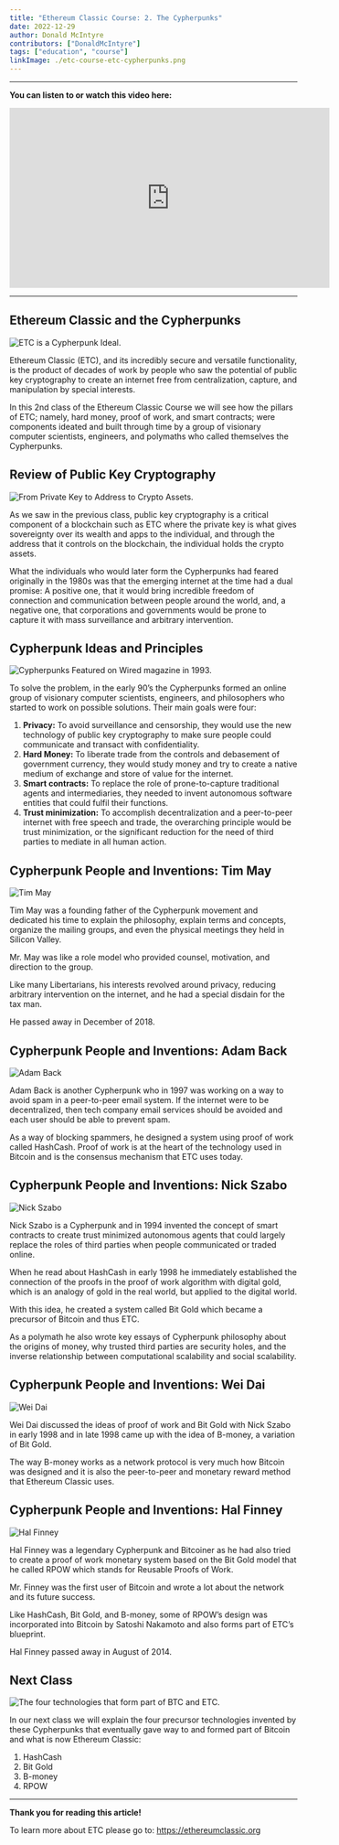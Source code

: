 ```yaml
---
title: "Ethereum Classic Course: 2. The Cypherpunks"
date: 2022-12-29
author: Donald McIntyre
contributors: ["DonaldMcIntyre"]
tags: ["education", "course"]
linkImage: ./etc-course-etc-cypherpunks.png
---
```


---
**You can listen to or watch this video here:**

<iframe width="560" height="315" src="https://www.youtube.com/embed/EV0cGsUnaYE" title="YouTube video player" frameborder="0" allow="accelerometer; autoplay; clipboard-write; encrypted-media; gyroscope; picture-in-picture" allowfullscreen></iframe>

---

## Ethereum Classic and the Cypherpunks

![ETC is a Cypherpunk Ideal.](./etc-course-etc-cypherpunks.png)

Ethereum Classic (ETC), and its incredibly secure and versatile functionality, is the product of decades of work by people who saw the potential of public key cryptography to create an internet free from centralization, capture, and manipulation by special interests.

In this 2nd class of the Ethereum Classic Course we will see how the pillars of ETC; namely, hard money, proof of work, and smart contracts; were components ideated and built through time by a group of visionary computer scientists, engineers, and polymaths who called themselves the Cypherpunks.

## Review of Public Key Cryptography

![From Private Key to Address to Crypto Assets.](./etc-course-pub-key-review.png)

As we saw in the previous class, public key cryptography is a critical component of a blockchain such as ETC where the private key is what gives sovereignty over its wealth and apps to the individual, and through the address that it controls on the blockchain, the individual holds the crypto assets.

What the individuals who would later form the Cypherpunks had feared originally in the 1980s was that the emerging internet at the time had a dual promise: A positive one, that it would bring incredible freedom of connection and communication between people around the world, and, a negative one, that corporations and governments would be prone to capture it with mass surveillance and arbitrary intervention.

## Cypherpunk Ideas and Principles

![Cypherpunks Featured on Wired magazine in 1993.](./etc-course-cypherpunks-wired.png)

To solve the problem, in the early 90’s the Cypherpunks formed an online group of visionary computer scientists, engineers, and philosophers who started to work on possible solutions. Their main goals were four:

1. **Privacy:** To avoid surveillance and censorship, they would use the new technology of public key cryptography to make sure people could communicate and transact with confidentiality.
2. **Hard Money:** To liberate trade from the controls and debasement of government currency, they would study money and try to create a native medium of exchange and store of value for the internet. 
3. **Smart contracts:** To replace the role of prone-to-capture traditional agents and intermediaries, they needed to invent autonomous software entities that could fulfil their functions. 
4. **Trust minimization:** To accomplish decentralization and a peer-to-peer internet with free speech and trade, the overarching principle would be trust minimization, or the significant reduction for the need of third parties to mediate in all human action.

## Cypherpunk People and Inventions: Tim May

![Tim May](./etc-course-tim-may.png)

Tim May was a founding father of the Cypherpunk movement and dedicated his time to explain the philosophy, explain terms and concepts, organize the mailing groups, and even the physical meetings they held in Silicon Valley.

Mr. May was like a role model who provided counsel, motivation, and direction to the group.

Like many Libertarians, his interests revolved around privacy, reducing arbitrary intervention on the internet, and he had a special disdain for the tax man.

He passed away in December of 2018.

## Cypherpunk People and Inventions: Adam Back

![Adam Back](./etc-course-adam-back.png)

Adam Back is another Cypherpunk who in 1997 was working on a way to avoid spam in a peer-to-peer email system. If the internet were to be decentralized, then tech company email services should be avoided and each user should be able to prevent spam.

As a way of blocking spammers, he designed a system using proof of work called HashCash. Proof of work is at the heart of the technology used in Bitcoin and is the consensus mechanism that ETC uses today.

## Cypherpunk People and Inventions: Nick Szabo

![Nick Szabo](./etc-course-nick-szabo.png)

Nick Szabo is a Cypherpunk and in 1994 invented the concept of smart contracts to create trust minimized autonomous agents that could largely replace the roles of third parties when people communicated or traded online.

When he read about HashCash in early 1998 he immediately established the connection of the proofs in the proof of work algorithm with digital gold, which is an analogy of gold in the real world, but applied to the digital world.

With this idea, he created a system called Bit Gold which became a precursor of Bitcoin and thus ETC.

As a polymath he also wrote key essays of Cypherpunk philosophy about the origins of money, why trusted third parties are security holes, and the inverse relationship between computational scalability and social scalability.

## Cypherpunk People and Inventions: Wei Dai

![Wei Dai](./etc-course-wei-dai.png)

Wei Dai discussed the ideas of proof of work and Bit Gold with Nick Szabo in early 1998 and in late 1998 came up with the idea of B-money, a variation of Bit Gold.

The way B-money works as a network protocol is very much how Bitcoin was designed and it is also the peer-to-peer and monetary reward method that Ethereum Classic uses. 

## Cypherpunk People and Inventions: Hal Finney

![Hal Finney](./etc-course-hal-finney.png)

Hal Finney was a legendary Cypherpunk and Bitcoiner as he had also tried to create a proof of work monetary system based on the Bit Gold model that he called RPOW which stands for Reusable Proofs of Work.

Mr. Finney was the first user of Bitcoin and wrote a lot about the network and its future success. 

Like HashCash, Bit Gold, and B-money, some of RPOW’s design was incorporated into Bitcoin by Satoshi Nakamoto and also forms part of ETC’s blueprint.

Hal Finney passed away in August of 2014.

## Next Class

![The four technologies that form part of BTC and ETC.](./etc-course-pioneer-tech-btc-etc.png)

In our next class we will explain the four precursor technologies invented by these Cypherpunks that eventually gave way to and formed part of Bitcoin and what is now Ethereum Classic:

1. HashCash
2. Bit Gold
3. B-money
4. RPOW

---

**Thank you for reading this article!**

To learn more about ETC please go to: https://ethereumclassic.org
